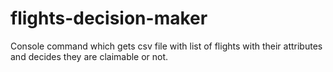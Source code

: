 # flights-decision-maker
Console command which gets csv file with list of flights with their attributes and decides they are claimable or not.
